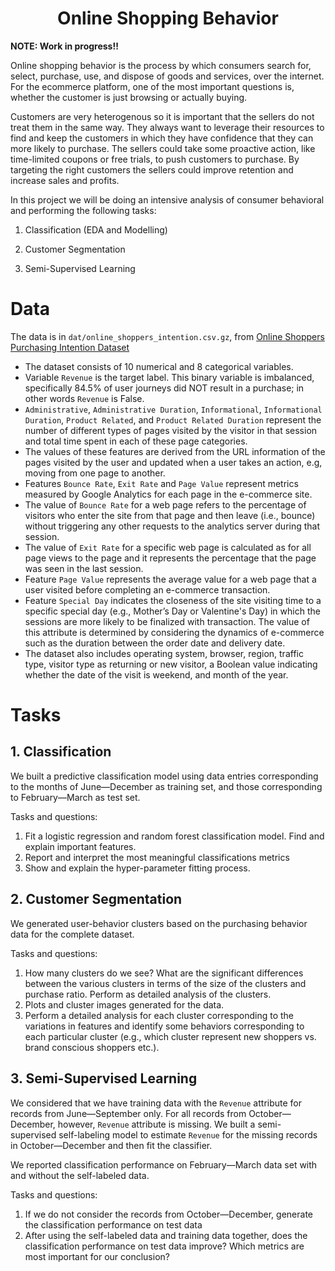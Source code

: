 <center><h1>Online Shopping Behavior</h1></center>

**NOTE: Work in progress!!**



Online shopping behavior is the process by which consumers search for, select, purchase, use, and dispose of goods and services, over the internet. For the ecommerce platform, one of the most important questions is, whether the customer is just browsing or actually buying. 

Customers are very heterogenous so it is important that the sellers do not treat them in the same way. They always want to leverage their resources to find and keep the customers in which they have confidence that they can more likely to purchase. The sellers could take some proactive action, like time-limited coupons or free trials, to push customers to purchase. By targeting the right customers the sellers could improve retention and increase sales and profits.

In this project we will be doing an intensive analysis of consumer behavioral and performing the following tasks:

1. Classification (EDA and Modelling)

2. Customer Segmentation

3. Semi-Supervised Learning

# Data

The data is in `dat/online_shoppers_intention.csv.gz`, from [Online Shoppers Purchasing Intention Dataset](https://archive.ics.uci.edu/ml/datasets/Online+Shoppers+Purchasing+Intention+Dataset)

- The dataset consists of 10 numerical and 8 categorical variables.
- Variable `Revenue` is the target label. This binary variable is imbalanced, specifically 84.5% of user journeys did NOT result in a purchase; in other words `Revenue` is False.
- `Administrative`, `Administrative Duration`, `Informational`, `Informational Duration`, `Product Related`, and `Product Related Duration` represent the number of different types of pages visited by the visitor in that session and total time spent in each of these page categories. 
- The values of these features are derived from the URL information of the pages visited by the user and updated when a user takes an action, e.g, moving from one page to another. 
- Features `Bounce Rate`, `Exit Rate` and `Page Value` represent  metrics measured by Google Analytics for each page in the e-commerce site. 
- The value of `Bounce Rate` for a web page refers to the percentage of visitors who enter the site from that page and then leave (i.e., bounce) without triggering any other requests to the analytics server during that session. 
- The value of `Exit Rate` for a specific web page is calculated as for all page views to the page and it represents the percentage that the page was seen in the last session. 
- Feature `Page Value` represents the average value for a web page that a user visited before completing an e-commerce transaction. 
- Feature `Special Day` indicates the closeness of the site visiting time to a specific special day (e.g., Mother’s Day or Valentine's Day) in which the sessions are more likely to be finalized with transaction. The value of this attribute is determined by considering the dynamics of e-commerce such as the duration between the order date and delivery date. 
- The dataset also includes operating system, browser, region, traffic type, visitor type as returning or new visitor, a Boolean value indicating whether the date of the visit is weekend, and month of the year.

# Tasks

## 1. Classification

We built a predictive classification model using data entries corresponding to the months of June—December as training set, and those corresponding to February—March as test set. 

Tasks and questions:

1. Fit a logistic regression and random forest classification model. Find and explain important features. 
1. Report and interpret the most meaningful classifications metrics
1. Show and explain the hyper-parameter fitting process.

##  2. Customer Segmentation

We generated user-behavior clusters based on the purchasing behavior data for the complete dataset. 

Tasks and questions:

1. How many clusters do we see? What are the significant differences between the various clusters in terms of the size of the clusters and purchase ratio. Perform as detailed analysis of the clusters.
2. Plots and cluster images generated for the data.
3. Perform a detailed analysis for each cluster corresponding to the variations in features and identify some behaviors corresponding to each particular cluster (e.g., which cluster represent new shoppers vs. brand conscious shoppers etc.).

## 3. Semi-Supervised Learning

We considered that we have training data with the `Revenue` attribute for records from June—September only. For all records from October—December, however, `Revenue` attribute is missing. We built a semi-supervised self-labeling model to estimate `Revenue` for the missing records in October—December and then fit the classifier. 

We reported classification performance on February—March data set with and without the self-labeled data.

Tasks and questions:

1. If we do not consider the records from October—December, generate the classification performance on test data
2. After using the self-labeled data and training data together, does the classification performance on test data improve? Which metrics are most important for our conclusion?

